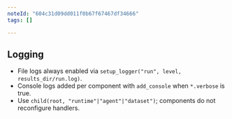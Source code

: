 ```yaml
---
noteId: "604c31d09dd011f0b67f67467df34666"
tags: []

---
```


## Logging

- File logs always enabled via `setup_logger("run", level, results_dir/run.log)`.
- Console logs added per component with `add_console` when `*.verbose` is true.
- Use `child(root, "runtime"|"agent"|"dataset")`; components do not reconfigure handlers.


